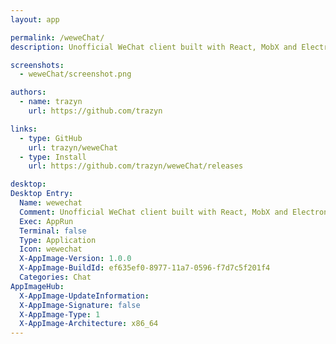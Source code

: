 ```yaml
---
layout: app

permalink: /weweChat/
description: Unofficial WeChat client built with React, MobX and Electron.

screenshots:
  - weweChat/screenshot.png

authors:
  - name: trazyn
    url: https://github.com/trazyn

links:
  - type: GitHub
    url: trazyn/weweChat
  - type: Install
    url: https://github.com/trazyn/weweChat/releases

desktop:
Desktop Entry:
  Name: wewechat
  Comment: Unofficial WeChat client built with React, MobX and Electron.
  Exec: AppRun
  Terminal: false
  Type: Application
  Icon: wewechat
  X-AppImage-Version: 1.0.0
  X-AppImage-BuildId: ef635ef0-8977-11a7-0596-f7d7c5f201f4
  Categories: Chat
AppImageHub:
  X-AppImage-UpdateInformation: 
  X-AppImage-Signature: false
  X-AppImage-Type: 1
  X-AppImage-Architecture: x86_64
---
```

